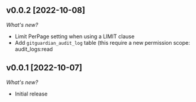 ## v0.0.2 [2022-10-08]

_What's new?_

- Limit PerPage setting when using a LIMIT clause
- Add `gitguardian_audit_log` table (this require a new permission scope: audit_logs:read

## v0.0.1 [2022-10-07]

_What's new?_

- Initial release
